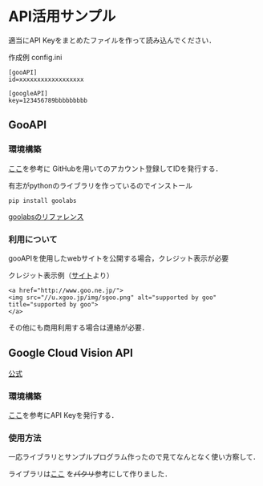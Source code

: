 # API活用サンプル
適当にAPI Keyをまとめたファイルを作って読み込んでください．

作成例 config.ini
```
[gooAPI]
id=xxxxxxxxxxxxxxxxxx

[googleAPI]
key=123456789bbbbbbbbb
```


## GooAPI
### 環境構築
[ここ](https://labs.goo.ne.jp/apiusage/)を参考に
GitHubを用いてのアカウント登録してIDを発行する．

有志がpythonのライブラリを作っているのでインストール
```
pip install goolabs
```
[goolabsのリファレンス](https://pypi.python.org/pypi/goolabs)

### 利用について
gooAPIを使用したwebサイトを公開する場合，クレジット表示が必要

クレジット表示例（[サイト](https://labs.goo.ne.jp/apiusage/)より）
```
<a href="http://www.goo.ne.jp/">
<img src="//u.xgoo.jp/img/sgoo.png" alt="supported by goo"
title="supported by goo">
</a>
```
その他にも商用利用する場合は連絡が必要．

## Google Cloud Vision API
[公式](https://cloud.google.com/vision/)
### 環境構築
[ここ](https://apps-gcp-tokyo.appspot.com/gcp-startup/)を参考にAPI Keyを発行する．

### 使用方法
一応ライブラリとサンプルプログラム作ったので見てなんとなく使い方察して．

ライブラリは[ここ](https://gist.github.com/dannguyen/a0b69c84ebc00c54c94d#file-cloudvisreq-py-L62)
を~~パクリ~~参考にして作りました．